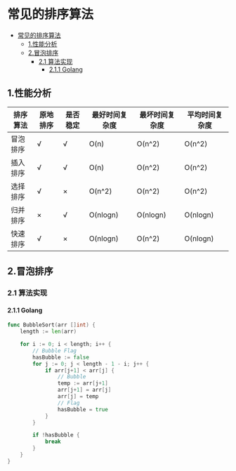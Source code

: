 # 常见的排序算法

- [常见的排序算法](#常见的排序算法)
  - [1.性能分析](#1性能分析)
  - [2.冒泡排序](#2冒泡排序)
    - [2.1 算法实现](#21-算法实现)
      - [2.1.1 Golang](#211-golang)

## 1.性能分析

| 排序算法 | 原地排序 | 是否稳定 | 最好时间复杂度 | 最坏时间复杂度 | 平均时间复杂度 |
| -------- | -------- | -------- | -------------- | -------------- | -------------- |
| 冒泡排序 | √        | √        | O(n)           | O(n^2)         | O(n^2)         |
| 插入排序 | √        | √        | O(n)           | O(n^2)         | O(n^2)         |
| 选择排序 | √        | ×        | O(n^2)         | O(n^2)         | O(n^2)         |
| 归并排序 | ×        | √        | O(nlogn)       | O(nlogn)       | O(nlogn)       |
| 快速排序 | √        | ×        | O(nlogn)       | O(n^2)         | O(nlogn)       |

## 2.冒泡排序

### 2.1 算法实现

#### 2.1.1 Golang

```go
func BubbleSort(arr []int) {
	length := len(arr)

	for i := 0; i < length; i++ {
		// Bubble Flag
		hasBubble := false
		for j := 0; j < length - 1 - i; j++ {
			if arr[j+1] < arr[j] {
				// Bubble
				temp := arr[j+1]
				arr[j+1] = arr[j]
				arr[j] = temp
				// Flag
				hasBubble = true
			}
		}

		if !hasBubble {
			break
		}
	}
}
```